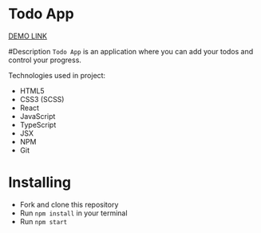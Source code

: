 # Todo App

[DEMO LINK](https://artem5457.github.io/todo-app/)

#Description
`Todo App` is an application where you can add your todos and control your progress.

Technologies used in project:

- HTML5
- CSS3 (SCSS)
- React
- JavaScript
- TypeScript
- JSX
- NPM
- Git

# Installing
- Fork and clone this repository
- Run `npm install` in your terminal
- Run `npm start`

